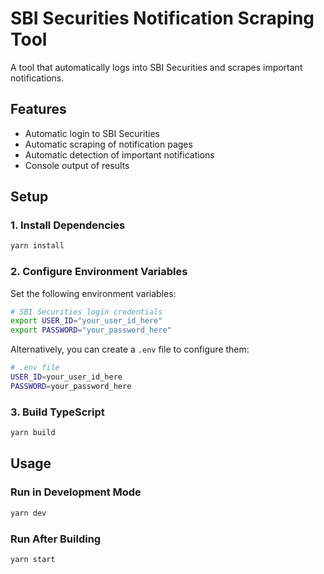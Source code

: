 # SBI Securities Notification Scraping Tool

A tool that automatically logs into SBI Securities and scrapes important notifications.

## Features

- Automatic login to SBI Securities
- Automatic scraping of notification pages
- Automatic detection of important notifications
- Console output of results

## Setup

### 1. Install Dependencies

```bash
yarn install
```

### 2. Configure Environment Variables

Set the following environment variables:

```bash
# SBI Securities login credentials
export USER_ID="your_user_id_here"
export PASSWORD="your_password_here"
```

Alternatively, you can create a `.env` file to configure them:

```bash
# .env file
USER_ID=your_user_id_here
PASSWORD=your_password_here
```

### 3. Build TypeScript

```bash
yarn build
```

## Usage

### Run in Development Mode

```bash
yarn dev
```

### Run After Building

```bash
yarn start
```
